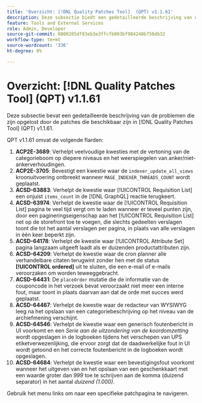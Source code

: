```yaml
---
title: 'Overzicht: [!DNL Quality Patches Tool]  (QPT) v1.1.61'
description: Deze subsectie biedt een gedetailleerde beschrijving van de problemen die zijn opgelost door de patches die beschikbaar zijn in  [!DNL Quality Patches Tool]  (QPT) v1.1.61.
feature: Tools and External Services
role: Admin, Developer
source-git-commit: 0800285df83eb3e3ffcfb003bf984248b750db32
workflow-type: tm+mt
source-wordcount: '336'
ht-degree: 0%

---
```


# Overzicht: [!DNL Quality Patches Tool] (QPT) v1.1.61

Deze subsectie bevat een gedetailleerde beschrijving van de problemen die zijn opgelost door de patches die beschikbaar zijn in [!DNL Quality Patches Tool] (QPT) v1.1.61.

QPT v1.1.61 omvat de volgende flarden:

1. **ACP2E-3689**: Verhelpt veelvoudige kwesties met de vertoning van de categorieboom op diepere niveaus en het weerspiegelen van anker/niet-ankerverhoudingen.
1. **ACP2E-3705**: Bevestigt een kwestie waar de `indexer_update_all_views` kroonuitvoering ontbreekt wanneer `MAGE_INDEXER_THREADS_COUNT` wordt geplaatst.
1. **ACSD-63883**: Verhelpt de kwestie waar [!UICONTROL Requisition List] een onjuist `items_count` in de [!DNL GraphQL] reactie terugkeert.
1. **ACSD-63974**: Verhelpt de kwestie waar de [!UICONTROL Requisition List] pagina te veel tijd vergt om te laden wanneer er teveel punten zijn, door een pagineringseigenschap aan het [!UICONTROL Requisition List] net op de storefront toe te voegen, die slechts gedeelten verslagen toont die tot het aantal verslagen per pagina, in plaats van alle verslagen in één keer beperkt zijn.
1. **ACSD-64178**: Verhelpt de kwestie waar [!UICONTROL Attribute Set] pagina langzaam uitgeeft laadt als er duizenden productattributen zijn.
1. **ACSD-64209**: Verhelpt de kwestie waar de cron planner alle verhandelbare citaten terugwint zonder hen met de status **[!UICONTROL ordered]** uit te sluiten, die een e-mail of e-mails veroorzaken om worden teweeggebracht.
1. **ACSD-64431**: De `placeOrder` mutatie die de informatie van de couponcode in het verzoek bevat veroorzaakt niet meer een interne fout, maar toont in plaats daarvan aan dat de orde met succes werd geplaatst.
1. **ACSD-64467**: Verhelpt de kwestie waar de redacteur van WYSIWYG leeg na het opslaan van een categoriebeschrijving op het niveau van de archiefmening verschijnt.
1. **ACSD-64546**: Verhelpt de kwestie waar een generisch foutenbericht in UI voorkomt en een *Serie aan de uitzondering van de koordomzetting* wordt opgeslagen in de logboeken tijdens het verschepen van UPS etiketverwezenlijking, die ervoor zorgt dat de daadwerkelijke fout in UI wordt getoond en het correcte foutenbericht in de logboeken wordt opgeslagen.
1. **ACSD-64684**: Verhelpt de kwestie waar een bevestigingsfout voorkomt wanneer het uitgeven van en het opslaan van een geschenkkaart met een waarde groter dan *999* toe te schrijven aan de komma (duizend separator) in het aantal *duizend (1.000)*.

Gebruik het menu links om naar een specifieke patchpagina te navigeren.
